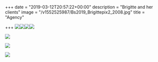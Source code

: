 +++
date = "2019-03-12T20:57:22+00:00"
description = "Brigitte and her clients"
image = "/v1552525987/Bs2019_Brigittepix2_2008.jpg"
title = "Agency"

+++
![](https://res.cloudinary.com/paris-tango/image/upload/v1552982937/london2007_Fren_ontlA5faw6.jpg)![](https://res.cloudinary.com/paris-tango/image/upload/v1552982937/london_Frenchcr_acklA5faw6.jpg)![](https://res.cloudinary.com/paris-tango/image/upload/v1552982937/F_F_Ball_2008_leaflet.jpg)![](https://res.cloudinary.com/paris-tango/image/upload/v1552982937/F_F_ball_2009_flyer.jpg)

![](https://res.cloudinary.com/paris-tango/image/upload/v1552982937/F_F_ball_2011.jpg)

![](https://res.cloudinary.com/paris-tango/image/upload/v1552983639/Juvenal_Leaflet_Aug_2011.jpg)

![](https://res.cloudinary.com/paris-tango/image/upload/v1552983639/Flyer_Juvenal_2012_With_Graciela_Diego.jpg)